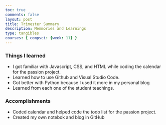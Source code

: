 ```yaml
---
toc: true
comments: false
layout: post
title: Trimester Summary
description: Memmories and Learnings
type: tangibles
courses: { compsci: {week: 11} }
---
```


### Things I learned
- I got familiar with Javascript, CSS, and HTML while coding the calendar for the passion project.
- Learned how to use Github and Visual Studio Code.
- Got better with Python because I used it more in my personal blog
- Learned from each one of the student teachings.
### Accomplishments
- Coded calendar and helped code the todo list for the passion project.
- Created my own notebok and blog in GitHub

